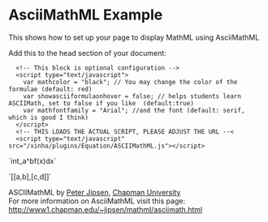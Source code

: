 AsciiMathML Example
===================

This shows how to set up your page to display MathML using AsciiMathML

Add this to the head section of your document:


      <!-- This block is optional configuration -->
      <script type="text/javascript">
        var mathcolor = "black"; // You may change the color of the formulae (default: red)
        var showasciiformulaonhover = false; // helps students learn ASCIIMath, set to false if you like  (default:true)
        var mathfontfamily = "Arial"; //and the font (default: serif, which is good I think)
      </script>
      <!-- THIS LOADS THE ACTUAL SCRIPT, PLEASE ADJUST THE URL --<
      <script type="text/javascript" src="/xinha/plugins/Equation/ASCIIMathML.js"></script>

<span class="AM">\`int\_a^bf(x)dx\`</span>

<span class="AM">\`\[\[a,b\],\[c,d\]\]\`</span>  

ASCIIMathML by [Peter Jipsen](http://www.chapman.edu/~jipsen), [Chapman University](http://www.chapman.edu)  
For more information on AsciiMathML visit this page: <http://www1.chapman.edu/~jipsen/mathml/asciimath.html>
